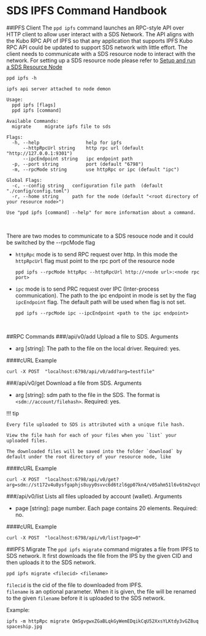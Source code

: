 # SDS IPFS Command Handbook
##IPFS Client
The `ppd ipfs` command launches an RPC-style API over HTTP client to allow user interact with a SDS Network. The API aligns 
with the Kubo RPC API of IPFS so that any application that supports IPFS Kubo RPC API could be updated to support SDS network
with little effort. The client needs to communicate with a SDS resource node to interact with the network. For setting up a 
SDS resource node please refer to  [Setup and run a SDS Resource Node](https://github.com/stratosnet/stratosnet.github.io/blob/main/docs/docs-resource-node/setup-and-run-a-sds-resource-node.md)

``` { .yaml .no-copy }
ppd ipfs -h

ipfs api server attached to node demon

Usage:
  ppd ipfs [flags]
  ppd ipfs [command]

Available Commands:
  migrate     migrate ipfs file to sds

Flags:
  -h, --help                 help for ipfs
      --httpRpcUrl string    http rpc url (default "http://127.0.0.1:9301")
      --ipcEndpoint string   ipc endpoint path
  -p, --port string          port (default "6798")
  -m, --rpcMode string       use httpRpc or ipc (default "ipc")

Global Flags:
  -c, --config string   configuration file path  (default "./config/config.toml")
  -r, --home string     path for the node (default "<root directory of your resource node>")

Use "ppd ipfs [command] --help" for more information about a command.

```

<br>

There are two modes to communicate to a SDS resouce node and it could be switched by the --rpcMode flag

 - `httpRpc` mode is to send RPC request over http. In this mode the `httpRpcUrl` flag must point to the rpc port of the 
resource node 
    ``` shell
    ppd ipfs --rpcMode httpRpc --httpRpcUrl http://<node url>:<node rpc port>
    ```
 - `ipc` mode is to send PRC request over IPC (Inter-process communication). The path to the ipc endpoint in mode is set 
    by the flag `ipcEndpoint` flag. The default path will be used when flag is not set.
    ```  shell
    ppd ipfs --rpcMode ipc --ipcEndpoint <path to the ipc endpoint>
    ```
<br>

##RPC Commands
###/api/v0/add
Upload a file to SDS.
Arguments
- arg [string]: The path to the file on the local driver. Required: yes.

####cURL Example
``` shell
curl -X POST  "localhost:6798/api/v0/add?arg=testfile"
```

###/api/v0/get
Download a file from SDS.
Arguments
- arg [string]: sdm path to the file in the SDS. The format is `<sdm://account/filehash>`. Required: yes.

!!! tip

    Every file uploaded to SDS is attributed with a unique file hash.

    View the file hash for each of your files when you `list` your uploaded files.

    The downloaded files will be saved into the folder `download` by default under the root directory of your resource node, like

####cURL Example
```shell
curl -X POST  "localhost:6798/api/v0/get?arg=sdm://st172v4u8ysfgaphjs8uyy0svvc6d6tzl6gp07kn4/v05ahm51l6v6tm2vqc682b9sicom61fgkoqdl0pg"
```

###/api/v0/list
Lists all files uploaded by account (wallet).
Arguments
- page [string]: page number. Each page contains 20 elements. Required: no.

####cURL Example
```shell
curl -X POST  "localhost:6798/api/v0/list?page=0"
```

##IPFS Migrate
The `ppd ipfs migrate` command migrates a file from IPFS to SDS network. It first downloads the file from the IPS by the 
given CID and then uploads it to the SDS network.

```shell
ppd ipfs migrate <filecid> <filename>
```
`filecid` is the cid of the file to downloaded from IPFS.  
`filename` is an optional parameter. When it is given, the file will be renamed to the given `filename` before it is uploaded 
to the SDS network.

Example:
```shell
ipfs -m httpRpc migrate QmSgvgwxZGaBLqkGyWemEDqikCqU52XxsYLKtdy3vGZ8uq spaceship.jpg
```

